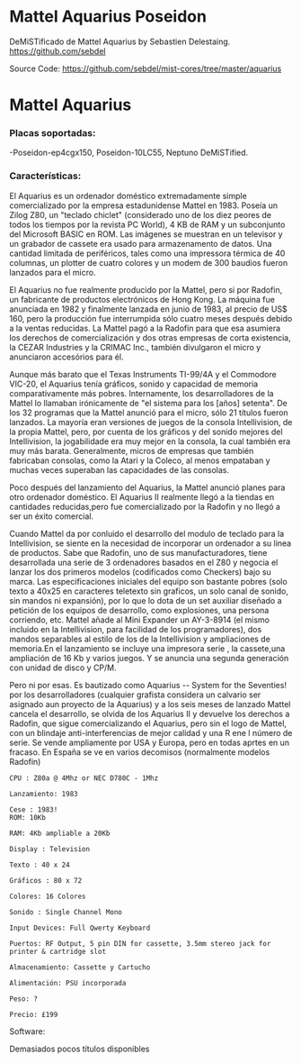 # Mattel Aquarius Poseidon

DeMiSTificado de Mattel Aquarius  by Sebastien Delestaing. https://github.com/sebdel

Source Code: https://github.com/sebdel/mist-cores/tree/master/aquarius


# Mattel Aquarius

### Placas soportadas: 
-Poseidon-ep4cgx150, Poseidon-10LC55, Neptuno DeMiSTified.

### Características:
El Aquarius es un ordenador doméstico extremadamente simple comercializado por la empresa estadunidense Mattel en 1983. Poseía un Zilog Z80, un "teclado chiclet" (considerado uno de los diez peores de todos los tiempos por la revista PC World), 4 KB de RAM y un subconjunto del Microsoft BASIC en ROM. Las imágenes se muestran en un televisor y un grabador de cassete era usado para armazenamento de datos. Una cantidad limitada de periféricos, tales como una impressora térmica de 40 columnas, un plotter de cuatro colores y un modem de 300 baudios fueron lanzados para el micro.

El Aquarius no fue realmente producido por la Mattel, pero si por Radofin, un fabricante de productos electrónicos de Hong Kong. La máquina fue anunciada en 1982 y finalmente lanzada en junio de 1983, al precio de US$ 160, pero la producción fue interrumpida sólo cuatro meses después debido a la ventas reducidas. La Mattel pagó a la Radofin para que esa asumiera los derechos de comercialización y dos otras empresas de corta existencia, la CEZAR Industries y la CRIMAC Inc., también divulgaron el micro y anunciaron accesórios para él.

Aunque más barato que el Texas Instruments TI-99/4A y el Commodore VIC-20, el Aquarius tenía gráficos, sonido y capacidad de memoria comparativamente más pobres. Internamente, los desarrolladores de la Mattel lo llamaban irónicamente de "el sistema para los [años] setenta". De los 32 programas que la Mattel anunció para el micro, sólo 21 títulos fueron lanzados. La mayoría eran versiones de juegos de la consola Intellivision, de la propia Mattel, pero, por cuenta de los gráficos y del sonido mejores del Intellivision, la jogabilidade era muy mejor en la consola, la cual también era muy más barata. Generalmente, micros de empresas que también fabricaban consolas, como la Atari y la Coleco, al menos empataban y muchas veces superaban las capacidades de las consolas.

Poco después del lanzamiento del Aquarius, la Mattel anunció planes para otro ordenador doméstico. El Aquarius II realmente llegó a la tiendas en cantidades reducidas,pero fue comercializado por la Radofin y no llegó a ser un éxito comercial.

Cuando Mattel da por conluido el desarrollo del modulo de teclado para la Intellivision, se siente en la necesidad de incorporar un ordenador a su linea de productos. Sabe que Radofin, uno de sus manufacturadores, tiene desarrollada una serie de 3 ordenadores basados en el Z80 y negocia el lanzar los dos primeros modelos (codificados como Checkers) bajo su marca. Las especificaciones iniciales del equipo son bastante pobres (solo texto a 40x25 en caracteres teletexto sin graficos, un solo canal de sonido, sin mandos ni expansión), por lo que lo dota de un set auxiliar diseñado a petición de los equipos de desarrollo, como explosiones, una persona corriendo, etc. Mattel añade al Mini Expander un AY-3-8914 (el mismo incluido en la Intellivision, para facilidad de los programadores), dos mandos separables al estilo de los de la Intellivision y ampliaciones de memoria.En el lanzamiento se incluye una impresora serie , la cassete,una ampliación de 16 Kb y varios juegos. Y se anuncia una segunda generación con unidad de disco y CP/M.
 
Pero ni por esas. Es bautizado como Aquarius -- System for the Seventies! por los desarrolladores (cualquier grafista considera un calvario ser asignado aun proyecto de la Aquarius) y a los seis meses de lanzado Mattel cancela el desarrollo, se olvida de los Aquarius II y devuelve los derechos a Radofin, que sigue comercializando el Aquarius, pero sin el logo de Mattel, con un blindaje anti-interferencias de mejor calidad y una R ene l número de serie. Se vende ampliamente por USA y Europa, pero en todas aprtes en un fracaso. En España se ve en varios decomisos (normalmente modelos Radofin)

    CPU : Z80a @ 4Mhz or NEC D780C - 1Mhz
    
    Lanzamiento: 1983
    
    Cese : 1983!
    ROM: 10Kb
    
    RAM: 4Kb ampliable a 20Kb
    
    Display : Television
    
    Texto : 40 x 24
    
    Gráficos : 80 x 72
    
    Colores: 16 Colores
    
    Sonido : Single Channel Mono
    
    Input Devices: Full Qwerty Keyboard
    
    Puertos: RF Output, 5 pin DIN for cassette, 3.5mm stereo jack for printer & cartridge slot
    
    Almacenamiento: Cassette y Cartucho
    
    Alimentación: PSU incorporada
    
    Peso: ?
    
    Precio: £199



Software:

Demasiados pocos títulos disponibles
